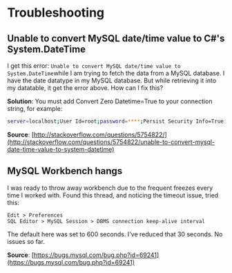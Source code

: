 # Troubleshooting

## Unable to convert MySQL date/time value to C\#'s System.DateTime

I get this error: `Unable to convert MySQL date/time value to System.DateTime`while I am trying to fetch the data from a MySQL database. I have the date datatype in my MySQL database. But while retrieving it into my datatable, it get the error above. How can I fix this?

**Solution**: You must add Convert Zero Datetime=True to your connection string, for example:

```bash
server=localhost;User Id=root;password=****;Persist Security Info=True;database=mydatabase;Convert Zero Datetime=True
```

**Source**: [http://stackoverflow.com/questions/5754822/](http://stackoverflow.com/questions/5754822/unable-to-convert-mysql-date-time-value-to-system-datetime)

## MySQL Workbench hangs

I was ready to throw away workbench due to the frequent freezes every time I worked with. Found this thread, and noticing the timeout issue, tried this:

```text
Edit > Preferences
SQL Editor > MySQL Session > DBMS connection keep-alive interval
```

The default here was set to 600 seconds. I've reduced that 30 seconds. No issues so far.

**Source**: [https://bugs.mysql.com/bug.php?id=69241](https://bugs.mysql.com/bug.php?id=69241)

